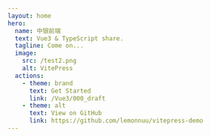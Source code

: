 ```yaml
---
layout: home
hero:
  name: 中银前端
  text: Vue3 & TypeScript share.
  tagline: Come on...
  image:
    src: /test2.png
    alt: VitePress
  actions:
    - theme: brand
      text: Get Started
      link: /Vue3/000_draft
    - theme: alt
      text: View on GitHub
      link: https://github.com/lemonnuu/vitepress-demo
---
```


<style>
:root {
  --vp-home-hero-name-color: transparent;
  --vp-home-hero-name-background: -webkit-linear-gradient(120deg, #bd34fe, #41d1ff);
}
</style>

<script setup>
import { VPTeamMembers } from 'vitepress/theme'

const members = [
  {
    avatar: '/avatar/hh.jpg',
    name: 'Hou Hao',
    title: 'Leader',
  },
  {
    avatar: '/avatar/nlf.jpg',
    name: 'Niu Lifeng',
    title: 'Member',
  },
  {
    avatar: '/avatar/ljx.jpg',
    name: 'Lei Junxin',
    title: 'Member',
  },
  {
    avatar: '/avatar/zzh.jpg',
    name: 'Chu Zhihui',
    title: 'Member',
  },
  {
    avatar: '/avatar/zbc.jpg',
    name: 'Zhang Baochao',
    title: 'Member',
  },
  {
    avatar: '/avatar/xdr.jpg',
    name: 'Xi Dongran',
    title: 'Member',
  },
  {
    avatar: '/avatar/lyj.jpg',
    name: 'Lu Yujie',
    title: 'Member',
  },
  {
    avatar: '/avatar/hw.jpg',
    name: 'Han Wei',
    title: 'Member',
  },{
    avatar: '/avatar/cxk.jpg',
    name: 'Chen Xiaokang',
    title: 'Member',
  },
]
</script>

<VPTeamMembers size="small" :members="members" />

